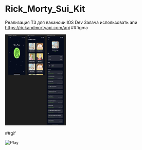 # Rick_Morty_Sui_Kit
Реализация ТЗ для вакансии IOS Dev
Залача 
использовать апи https://rickandmortyapi.com/api
##figma

<img src="https://github.com/MAKSIM89PW/Rick_Morty_Sui_Kit/blob/main/Figma.png" width="200" height="300">
  
##gif 
  
![Play](https://github.com/MAKSIM89PW/Rick_Morty_Sui_Kit/blob/main/Rick_Morty_Sui_Kit.gif)

